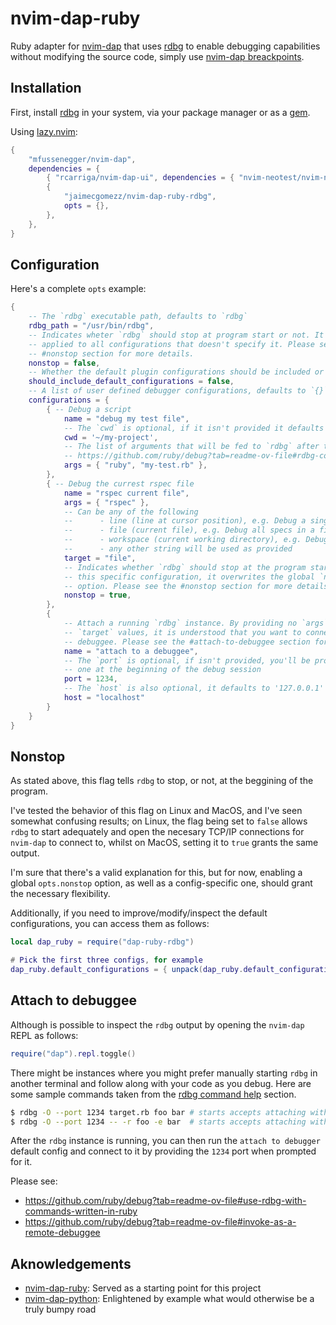 # nvim-dap-ruby
Ruby adapter for [nvim-dap](https://github.com/mfussenegger/nvim-dap) that uses
[rdbg](https://github.com/ruby/debug) to enable debugging capabilities without
modifying the source code, simply use [nvim-dap breackpoints](https://github.com/mfussenegger/nvim-dap?tab=readme-ov-file#usage).

## Installation

First, install [rdbg](https://github.com/ruby/debug) in your system, via your
package manager or as a
[gem](https://guides.rubygems.org/rubygems-basics/#installing-gems).

Using [lazy.nvim](https://github.com/folke/lazy.nvim):
```lua
{
    "mfussenegger/nvim-dap",
    dependencies = {
        { "rcarriga/nvim-dap-ui", dependencies = { "nvim-neotest/nvim-nio" } }, -- optional, but recommended
        {
            "jaimecgomezz/nvim-dap-ruby-rdbg",
            opts = {},
        },
    },
}
```

## Configuration

Here's a complete `opts` example:
```lua
{
    -- The `rdbg` executable path, defaults to `rdbg`
    rdbg_path = "/usr/bin/rdbg",
    -- Indicates wheter `rdbg` should stop at program start or not. It is
    -- applied to all configurations that doesn't specify it. Please see the
    -- #nonstop section for more details.
    nonstop = false,
    -- Whether the default plugin configurations should be included or not, defaults to `true`
    should_include_default_configurations = false,
    -- A list of user defined debugger configurations, defaults to `{}`
    configurations = {
        { -- Debug a script
            name = "debug my test file",
            -- The `cwd` is optional, if it isn't provided it defaults to `vim.fn.getcwd`
            cwd = '~/my-project',
            -- The list of arguments that will be fed to `rdbg` after the `--command --` flags, please see:
            -- https://github.com/ruby/debug?tab=readme-ov-file#rdbg-command-help
            args = { "ruby", "my-test.rb" },
        },
        { -- Debug the currest rspec file
            name = "rspec current file",
            args = { "rspec" },
            -- Can be any of the following
            --      - line (line at cursor position), e.g. Debug a single spec
            --      - file (current file), e.g. Debug all specs in a file
            --      - workspace (current working directory), e.g. Debug all specs
            --      - any other string will be used as provided
            target = "file",
            -- Indicates whether `rdbg` should stop at the program start for
            -- this specific configuration, it overwrites the global `nonstop`
            -- option. Please see the #nonstop section for more details.
            nonstop = true,
        },
        { 
            -- Attach a running `rdbg` instance. By providing no `args` or
            -- `target` values, it is understood that you want to connect to a
            -- debuggee. Please see the #attach-to-debuggee section for more details
            name = "attach to a debuggee",
            -- The `port` is optional, if isn't provided, you'll be prompted for
            -- one at the beginning of the debug session
            port = 1234,
            -- The `host` is also optional, it defaults to '127.0.0.1'
            host = "localhost"
        }
    }
}
```

## Nonstop
As stated above, this flag tells `rdbg` to stop, or not, at the beggining of the
program. 

I've tested the behavior of this flag on Linux and MacOS, and I've seen somewhat
confusing results; on Linux, the flag being set to `false` allows `rdbg` to
start adequately and open the necesary TCP/IP connections for `nvim-dap` to
connect to, whilst on MacOS, setting it to `true` grants the same output.

I'm sure that there's a valid explanation for this, but for now, enabling a
global `opts.nonstop` option, as well as a config-specific one, should grant the
necessary flexibility.

Additionally, if you need to improve/modify/inspect the default configurations,
you can access them as follows:

```lua
local dap_ruby = require("dap-ruby-rdbg")

# Pick the first three configs, for example
dap_ruby.default_configurations = { unpack(dap_ruby.default_configurations, 1, 3) }
```

## Attach to debuggee
Although is possible to inspect the `rdbg` output by opening the `nvim-dap`
REPL as follows:

```lua
require("dap").repl.toggle()
```

There might be instances where you might prefer manually starting `rdbg` in
another terminal and follow along with your code as you debug. Here are some
sample commands taken from the [rdbg command help](https://github.com/ruby/debug?tab=readme-ov-file#rdbg-command-help)
section.

```sh
$ rdbg -O --port 1234 target.rb foo bar # starts accepts attaching with TCP/IP localhost:1234.
$ rdbg -O --port 1234 -- -r foo -e bar  # starts accepts attaching with TCP/IP localhost:1234.
```

After the `rdbg` instance is running, you can then run the `attach to debugger`
default config and connect to it by providing the `1234` port when prompted for
it.

Please see:
- https://github.com/ruby/debug?tab=readme-ov-file#use-rdbg-with-commands-written-in-ruby
- https://github.com/ruby/debug?tab=readme-ov-file#invoke-as-a-remote-debuggee

## Aknowledgements

- [nvim-dap-ruby](https://github.com/suketa/nvim-dap-ruby): Served as a starting point for this project
- [nvim-dap-python](https://github.com/mfussenegger/nvim-dap-python): Enlightened by example what would otherwise be a truly bumpy road
